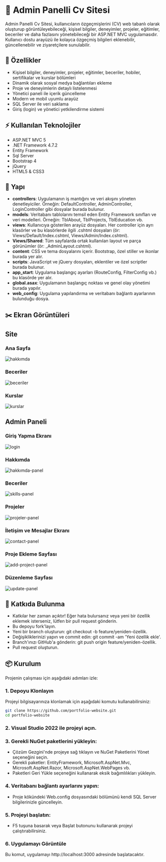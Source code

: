 # 🎥 Admin Panelli Cv Sitesi

Admin Panelli Cv Sitesi, kullanıcıların özgeçmişlerini (CV) web tabanlı olarak oluşturup görüntüleyebileceği, kişisel bilgiler, deneyimler, projeler, eğitimler, beceriler ve daha fazlasını yönetebileceği bir ASP.NET MVC uygulamasıdır. Kullanıcı dostu arayüzü ile kolayca özgeçmiş bilgileri eklenebilir, güncellenebilir ve ziyaretçilere sunulabilir.

## 🚀 Özellikler

- Kişisel bilgiler, deneyimler, projeler, eğitimler, beceriler, hobiler, sertifikalar ve kurslar bölümleri
- Dinamik olarak sosyal medya bağlantıları ekleme
- Proje ve deneyimlerin detaylı listelenmesi
- Yönetici paneli ile içerik güncelleme
- Modern ve mobil uyumlu arayüz
- SQL Server ile veri saklama
- Giriş (login) ve yönetici yetkilendirme sistemi

## ⚡ Kullanılan Teknolojiler

- ASP.NET MVC 5
- .NET Framework 4.7.2
- Entity Framework
- Sql Server
- Bootstrap 4
- jQuery
- HTML5 & CSS3

## 🧰 Yapı

- **controllers**: Uygulamanın iş mantığını ve veri akışını yöneten denetleyiciler. Örneğin: DefaultController, AdminController, LoginController gibi dosyalar burada bulunur.
- **models**: Veritabanı tablolarını temsil eden Entity Framework sınıfları ve veri modelleri. Örneğin: TblAbout, TblProjects, TblEducation vb.
- **views**: Kullanıcıya gösterilen arayüz dosyaları. Her controller için ayrı klasörler ve bu klasörlerde ilgili .cshtml dosyaları (ör: Views/Default/Index.cshtml, Views/Admin/Index.cshtml). 
- **Views/Shared**: Tüm sayfalarda ortak kullanılan layout ve parça görünümler (ör: _AdminLayout.cshtml).
- **content**: CSS ve tema dosyalarını içerir. Bootstrap, özel stiller ve ikonlar burada yer alır.
- **scripts**: JavaScript ve jQuery dosyaları, eklentiler ve özel scriptler burada bulunur.
- **app_start**: Uygulama başlangıç ayarları (RouteConfig, FilterConfig vb.) bu klasörde yer alır.
- **global.asax**: Uygulamanın başlangıç noktası ve genel olay yönetimi burada yapılır.
- **web_config**: Uygulama yapılandırma ve veritabanı bağlantı ayarlarının bulunduğu dosya.

## ✂️ Ekran Görüntüleri

## Site

### Ana Sayfa
![hakkımda](https://github.com/user-attachments/assets/8227ffbc-8803-4cea-94cd-67f4d1a95c28)

### Beceriler 
![beceriler](https://github.com/user-attachments/assets/9f92bbfa-769f-4cb0-9b9a-d06a03134150)

### Kurslar
![kurslar](https://github.com/user-attachments/assets/bdf46ae6-b741-4312-bd2c-16b111e523cc)


## Admin Paneli

### Giriş Yapma Ekranı
![login](https://github.com/user-attachments/assets/85e05761-7462-4c49-a71c-2bca7bb3d9f8)

### Hakkımda 
![hakkımda-panel](https://github.com/user-attachments/assets/8632f249-143d-4180-beae-9f3059ea52f0)

### Beceriler
![skills-panel](https://github.com/user-attachments/assets/df29cbec-3062-4e7b-b402-99abc98ad3fe)

### Projeler
![projeler-panel](https://github.com/user-attachments/assets/fb1de476-6430-4322-b1fa-92c272c922a2)

### İletişim ve Mesajlar Ekranı
![contact-panel](https://github.com/user-attachments/assets/b472ca98-148d-41d3-9ae7-77766aeebd2d)

### Proje Ekleme Sayfası
![add-project-panel](https://github.com/user-attachments/assets/b4c5a223-f309-4cf2-9a9d-be1b5cc1c82e)

### Düzenleme Sayfası
![update-panel](https://github.com/user-attachments/assets/7aff868c-9068-4e3e-802a-a90299838168)



## 👊 Katkıda Bulunma

- Katkılar her zaman açıktır! Eğer hata bulursanız veya yeni bir özellik eklemek isterseniz, lütfen bir pull request gönderin.
- Bu depoyu fork'layın.
- Yeni bir branch oluşturun: git checkout -b feature/yeniden-özellik.
- Değişikliklerinizi yapın ve commit edin: git commit -am 'Yeni özellik ekle'.
- Branch'ınızı GitHub'a gönderin: git push origin feature/yeniden-özellik.
- Pull request oluşturun.

## 📦 Kurulum

Projenin çalışması için aşağıdaki adımları izle:

### 1. Depoyu Klonlayın

Projeyi bilgisayarınıza klonlamak için aşağıdaki komutu kullanabilirsiniz:

```bash
git clone https://github.com/portfolio-website.git
cd portfolio-website
```

### 2. Visual Studio 2022 ile projeyi açın.

### 3. Gerekli NuGet paketlerini yükleyin:

- Çözüm Gezgini'nde projeye sağ tıklayın ve NuGet Paketlerini Yönet seçeneğini seçin.
- Gerekli paketler: EntityFramework, Microsoft.AspNet.Mvc, Microsoft.AspNet.Razor, Microsoft.AspNet.WebPages vb.
- Paketleri Geri Yükle seçeneğini kullanarak eksik bağımlılıkları yükleyin.

### 4. Veritabanı bağlantı ayarlarını yapın:

- Proje kökündeki Web.config dosyasındaki <connectionStrings> bölümünü kendi SQL Server bilgilerinizle güncelleyin.

### 5. Projeyi başlatın:

- F5 tuşuna basarak veya Başlat butonunu kullanarak projeyi çalıştırabilirsiniz.

### 6. Uygulamayı Görüntüle
Bu komut, uygulamayı http://localhost:3000 adresinde başlatacaktır.
